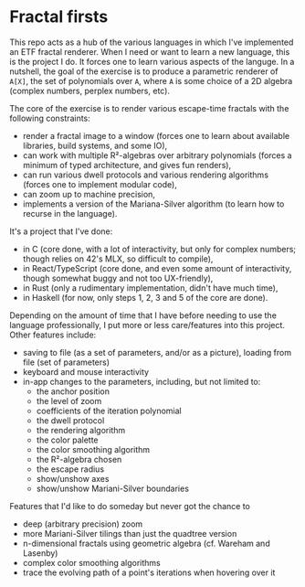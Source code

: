# Fractal firsts

This repo acts as a hub of the various languages in which I've implemented an ETF fractal renderer. When I need or want to learn a new language, this is the project I do. It forces one to learn various aspects of the languge. In a nutshell, the goal of the exercise is to produce a parametric renderer of `A[X]`, the set of polynomials over `A`, where `A` is some choice of a 2D algebra (complex numbers, perplex numbers, etc).

The core of the exercise is to render various escape-time fractals with the following constraints:
  - render a fractal image to a window (forces one to learn about available libraries, build systems, and some IO),
  - can work with multiple R²-algebras over arbitrary polynomials (forces a minimum of typed architecture, and gives fun renders),
  - can run various dwell protocols and various rendering algorithms (forces one to implement modular code),
  - can zoom up to machine precision,
  - implements a version of the Mariana-Silver algorithm (to learn how to recurse in the language).

It's a project that I've done:
  - in C (core done, with a lot of interactivity, but only for complex numbers; though relies on 42's MLX, so difficult to compile),
  - in React/TypeScript (core done, and even some amount of interactivity, though somewhat buggy and not too UX-friendly),
  - in Rust (only a rudimentary implementation, didn't have much time),
  - in Haskell (for now, only steps 1, 2, 3 and 5 of the core are done).

Depending on the amount of time that I have before needing to use the language professionally, I put more or less care/features into this project. Other features include:
  - saving to file (as a set of parameters, and/or as a picture), loading from file (set of parameters)
  - keyboard and mouse interactivity
  - in-app changes to the parameters, including, but not limited to:
    - the anchor position
    - the level of zoom
    - coefficients of the iteration polynomial
    - the dwell protocol
    - the rendering algorithm
    - the color palette
    - the color smoothing algorithm
    - the R²-algebra chosen
    - the escape radius
    - show/unshow axes
    - show/unshow Mariani-Silver boundaries

Features that I'd like to do someday but never got the chance to
  - deep (arbitrary precision) zoom 
  - more Mariani-Silver tilings than just the quadtree version
  - n-dimensional fractals using geometric algebra (cf. Wareham and Lasenby)
  - complex color smoothing algorithms
  - trace the evolving path of a point's iterations when hovering over it
